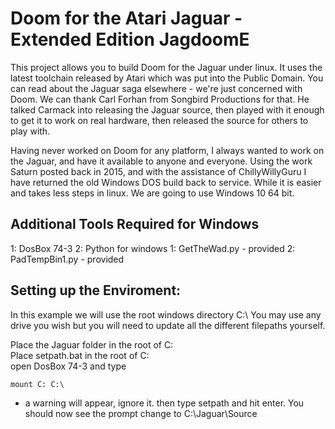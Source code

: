 # Doom for the Atari Jaguar - Extended Edition JagdoomE

This project allows you to build Doom for the Jaguar under linux. It uses the latest toolchain released by Atari which was put into the Public Domain. You can read about the Jaguar saga elsewhere - we're just concerned with Doom. We can thank Carl Forhan from Songbird Productions for that. He talked Carmack into releasing the Jaguar source, then played with it enough to get it to work on real hardware, then released the source for others to play with.

Having never worked on Doom for any platform, I always wanted to work on the Jaguar, and have it available to anyone and everyone.  Using the work Saturn posted back in 2015, and with the assistance of ChillyWillyGuru I have returned the old Windows DOS build back to service.  While it is easier and takes less steps in linux. We are going to use Windows 10 64 bit.

## Additional Tools Required for Windows
1:  DosBox 74-3
2:  Python for windows
1:  GetTheWad.py - provided
2:  PadTempBin1.py - provided

## Setting up the Enviroment:
In this example we will use the root windows directory C:\  You may use any drive you wish but you will need to update all the different filepaths yourself.

Place the Jaguar folder in the root of C:\
Place setpath.bat in the root of C:\
open DosBox 74-3 and type 
```
mount C: C:\ 
```

- a warning will appear, ignore it.
then type setpath and hit enter.
You should now see the prompt change to C:\Jaguar\Source




